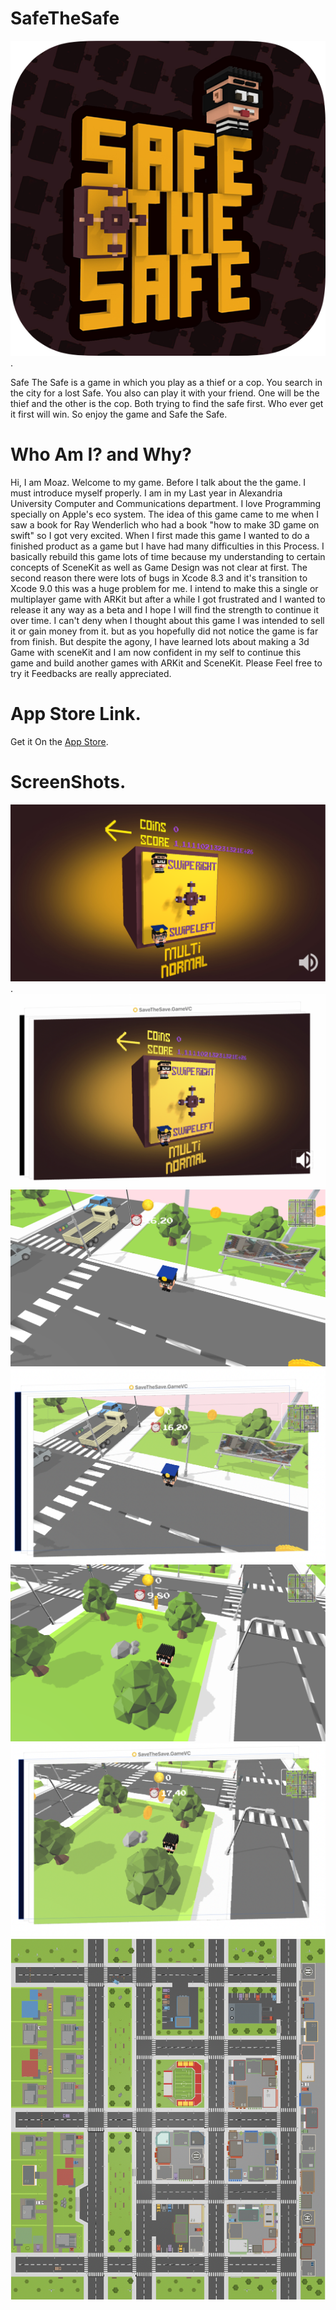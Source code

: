 

# SafeTheSafe
![Screenshot](ScreenShots/Icon.png).

Safe The Safe is a game in which you play as a thief or a cop. You search in the city for a lost Safe. You also can play it with your friend. One will be the thief and the other is the cop. Both trying to find the safe first. Who ever get it first will win. So enjoy the game and Safe the Safe.


# Who Am I? and Why?


Hi, 
I am Moaz. Welcome to my game. Before I talk about the the game. I must introduce  myself properly. I am in my Last year in Alexandria University Computer and Communications department. I love Programming specially on Apple's eco system. 
The idea of this game came to me when I saw a book for Ray Wenderlich who had a book "how to make 3D game on swift" so I got very excited.
When I first made this game I wanted to do a finished product as a game but I have had many difficulties in this Process. I basically rebuild this game lots of time because my understanding to certain concepts of SceneKit as well as Game Design was not clear at first. The second reason there were lots of bugs in Xcode 8.3 and it's transition to Xcode 9.0 this was a huge problem for me. 
I intend to make this a single or multiplayer game with ARKit but after a while I got frustrated and I wanted to release it any way as a beta and I hope I will find the strength to continue it over time. 
I can't deny when I thought about this game I was intended to sell it or gain money from it. but as you hopefully did not notice the game is far from finish. But despite the agony, I have learned lots about making a 3d Game with sceneKit and I am now confident in my self to continue this game and build another games with ARKit and SceneKit. Please Feel free to try it Feedbacks are really appreciated.

# App Store Link.
Get it On the [App Store](https://itunes.apple.com/us/app/safe-the-safe/id1428057459?ls=1&mt=8).



# ScreenShots.

![Screenshot](ScreenShots/1.PNG).
![Screenshot](ScreenShots/2.png)
![Screenshot](ScreenShots/3.PNG)
![Screenshot](ScreenShots/4.png)
![Screenshot](ScreenShots/5.PNG)
![Screenshot](ScreenShots/6.png)
![Screenshot](ScreenShots/7.png)











